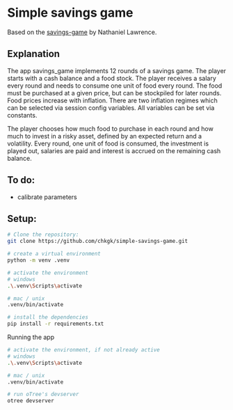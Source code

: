 # Simple savings game
Based on the [savings-game](https://github.com/o-nate/savings-game) by Nathaniel Lawrence.

## Explanation
The app savings_game implements 12 rounds of a savings game. The player starts with a cash balance and a food stock. The player receives a salary every round and needs to consume one unit of food every round. The food must be purchased at a given price, but can be stockpiled for later rounds. Food prices increase with inflation. There are two inflation regimes which can be selected via session config variables. All variables can be set via constants. 

The player chooses how much food to purchase in each round and how much to invest in a risky asset, defined by an expected return and a volatility. Every round, one unit of food is consumed, the investment is played out, salaries are paid and interest is accrued on the remaining cash balance.

## To do:

- calibrate parameters

## Setup:
```bash
# Clone the repository:
git clone https://github.com/chkgk/simple-savings-game.git

# create a virtual environment
python -m venv .venv

# activate the environment
# windows
.\.venv\Scripts\activate

# mac / unix
.venv/bin/activate

# install the dependencies
pip install -r requirements.txt
```

Running the app
```bash
# activate the environment, if not already active
# windows
.\.venv\Scripts\activate

# mac / unix
.venv/bin/activate

# run oTree's devserver
otree devserver
```